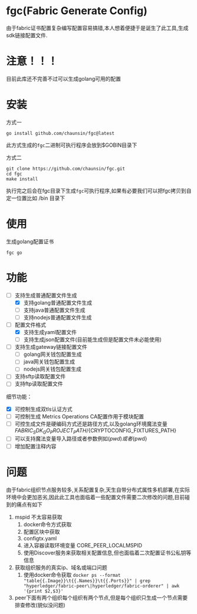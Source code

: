 # fgc(Fabric Generate Config)

由于fabric证书配置复杂编写配置容易搞错,本人想着便捷于是诞生了此工具,生成sdk链接配置文件.

# 注意！！！

目前此库还不完善不过可以生成golang可用的配置

# 安装

方式一

```shell
go install github.com/chaunsin/fgc@latest 
```

此方式生成的`fgc`二进制可执行程序会放到$GOBIN目录下

方式二

```shell
git clone https://github.com/chaunsin/fgc.git
cd fgc
make install
```

执行完之后会在fgc目录下生成`fgc`可执行程序,如果有必要我们可以把fgc拷贝到自定一位置比如 /bin 目录下

# 使用

生成golang配置证书

```shell
fgc go
```

# 功能

- [ ] 支持生成普通配置文件生成
    - [x] 支持golang普通配置文件生成
    - [ ] 支持java普通配置文件生成
    - [ ] 支持nodejs普通配置文件生成
- [ ] 配置文件格式
  - [x] 支持生成yaml配置文件
  - [ ] 支持生成json配置文件(目前能生成但是配置文件未必能使用)
- [ ] 支持生成gateway链接配置文件
    - [ ] golang网关钱包配置生成
    - [ ] java网关钱包配置生成
    - [ ] nodejs网关钱包配置生成
- [ ] 支持sftp读取配置文件
- [ ] 支持ftp读取配置文件

细节功能：

- [x] 可控制生成双tls认证方式
- [ ] 可控制生成 Metrics Operations CA配置作用于模块配置
- [ ] 可控生成文件是硬编码方式还是路径方式,以及golang环境魔法变量${FABRIC_SDK_GO_PROJECT_PATH}/${CRYPTOCONFIG_FIXTURES_PATH}
- [ ] 可以支持魔法变量导入路径或者参数例如$(pwd)或者${pwd}
- [ ] 增加配置注释内容

# 问题

由于fabric组织节点服务较多,关系配置复杂,天生自带分布式属性多机部署,在实际环境中会更加恶劣,因此此工具也面临着一些配置文件需要二次修改的问题,目前碰到的痛点有如下

1. mspid 不太容易获取
    1. docker命令方式获取
    2. 配置区块中获取
    3. configtx.yaml
    4. 进入容器读取环境变量 CORE_PEER_LOCALMSPID
    5. 使用Discover服务来获取相关配置信息,但也面临着二次配置证书公私钥等信息
2. 获取组织服务的真实ip、域名或端口问题
    1. 使用docker命令获取
       `docker ps --format "table{{.Image}}\t{{.Names}}\t{{.Ports}}" | grep "hyperledger/fabric-peer\|hyperledger/fabric-orderer" | awk '{print $2,$3}'`
3. peer下面有两个组织每个组织有两个节点,但是每个组织只生成一个节点需要排查修改(貌似没问题)